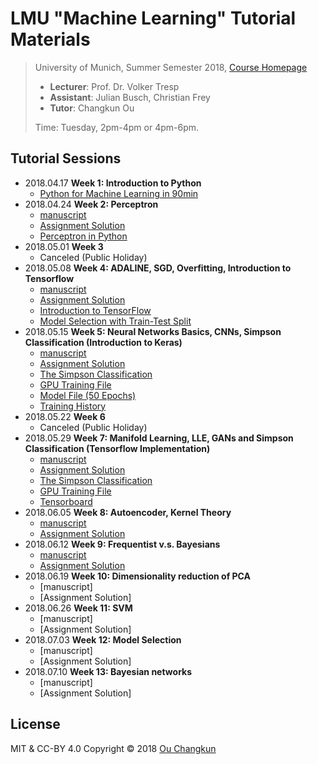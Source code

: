 # LMU "Machine Learning" Tutorial Materials

> University of Munich, Summer Semester 2018, [Course Homepage](http://www.dbs.ifi.lmu.de/cms/studium_lehre/lehre_master/ml18/index.html)
>
> - **Lecturer**: Prof. Dr. Volker Tresp
> - **Assistant**: Julian Busch, Christian Frey
> - **Tutor**: Changkun Ou
>
> Time: Tuesday, 2pm-4pm or 4pm-6pm.

## Tutorial Sessions

- 2018.04.17 **Week 1: Introduction to Python**
  - [Python for Machine Learning in 90min](./week01/py_intro_solution_by_ou.ipynb)
- 2018.04.24 **Week 2: Perceptron**
  - [manuscript](./week02/week2.pdf)
  - [Assignment Solution](./week02/assignment_solution.md)
  - [Perceptron in Python](./week02/perceptron_solution_by_ou.ipynb)
- 2018.05.01 **Week 3**
  - Canceled (Public Holiday)
- 2018.05.08 **Week 4: ADALINE, SGD, Overfitting, Introduction to Tensorflow**
  - [manuscript](./week04/week4.pdf)
  - [Assignment Solution](./week04/assignment_solution.md)
  - [Introduction to TensorFlow](./week04/exercise_2-4_modified_by_ou.ipynb)
  - [Model Selection with Train-Test Split](./week4/exercise_2-5_solution_by_ou.ipynb)
- 2018.05.15 **Week 5: Neural Networks Basics, CNNs, Simpson Classification (Introduction to Keras)**
  - [manuscript](./week05/week5.pdf)
  - [Assignment Solution](./week05/assignment_solution.md)
  - [The Simpson Classification](./week05/The_Simpsons_classification_solution_by_ou.ipynb)
  - [GPU Training File](./week05/simpson.gpu.train.py)
  - [Model File (50 Epochs)](./week05/weights.hdf5)
  - [Training History](./week05/training.history.json)
- 2018.05.22 **Week 6**
  - Canceled (Public Holiday)
- 2018.05.29 **Week 7: Manifold Learning, LLE, GANs and Simpson Classification (Tensorflow Implementation)**
  - [manuscript](./week07/week7.pdf)
  - [Assignment Solution](./week07/assignment_solution.md)
  - [The Simpson Classification](./week07/exercise_4-1.ipynb)
  - [GPU Training File](./week07/exercise_4-1.py)
  - [Tensorboard](./week07/logs)
- 2018.06.05 **Week 8: Autoencoder, Kernel Theory**
  - [manuscript](./week08/week8.pdf)
  - [Assignment Solution](./week08/assignment_solution.md)
- 2018.06.12 **Week 9: Frequentist v.s. Bayesians**
  - [manuscript](./week09/week9.pdf)
  - [Assignment Solution](./week09/assignment_solution.md)
- 2018.06.19 **Week 10: Dimensionality reduction of PCA**
  - [manuscript]
  - [Assignment Solution]
- 2018.06.26 **Week 11: SVM**
  - [manuscript]
  - [Assignment Solution]
- 2018.07.03 **Week 12: Model Selection**
  - [manuscript]
  - [Assignment Solution]
- 2018.07.10 **Week 13: Bayesian networks**
  - [manuscript]
  - [Assignment Solution]

## License

MIT & CC-BY 4.0 Copyright &copy; 2018 [Ou Changkun](https://changkun.de)